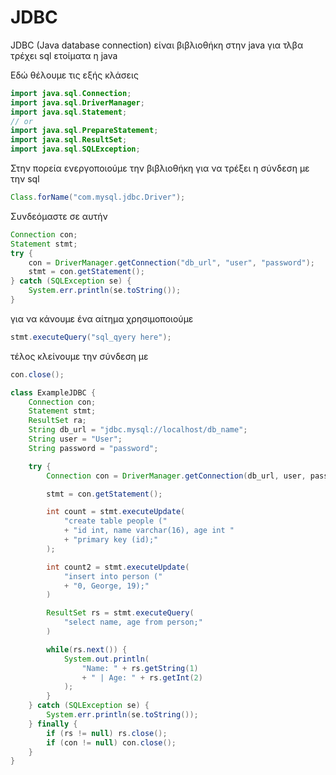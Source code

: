 # JDBC 

JDBC (Java database connection) είναι βιβλιοθήκη στην java
για τλβα τρέχει sql ετοίματα η java

Εδώ θέλουμε τις εξής κλάσεις

```java
import java.sql.Connection;
import java.sql.DriverManager;
import java.sql.Statement;
// or
import java.sql.PrepareStatement;
import java.sql.ResultSet;
import java.sql.SQLException;
```

Στην πορεία ενεργοποιούμε την βιβλιοθήκη για να τρέξει η σύνδεση
με την sql

```java
Class.forName("com.mysql.jdbc.Driver");
```

Συνδεόμαστε σε αυτήν

```java
Connection con;
Statement stmt;
try {
    con = DriverManager.getConnection("db_url", "user", "password");
    stmt = con.getStatement();
} catch (SQLException se) {
    System.err.println(se.toString());
}
```

για να κάνουμε ένα αίτημα χρησιμοποιούμε

```java
stmt.executeQuery("sql_qyery here");
```

τέλος κλείνουμε την σύνδεση με

```java
con.close();
```

```java
class ExampleJDBC {
    Connection con;
    Statement stmt;
    ResultSet ra;
    String db_url = "jdbc.mysql://localhost/db_name";
    String user = "User";
    String password = "password";

    try {
        Connection con = DriverManager.getConnection(db_url, user, password);

        stmt = con.getStatement();

        int count = stmt.executeUpdate(
            "create table people ("
            + "id int, name varchar(16), age int "
            + "primary key (id);"
        );

        int count2 = stmt.executeUpdate(
            "insert into person ("
            + "0, George, 19);"
        )

        ResultSet rs = stmt.executeQuery(
            "select name, age from person;"
        )

        while(rs.next()) {
            System.out.println(
                "Name: " + rs.getString(1)
                + " | Age: " + rs.getInt(2)
            );
        }
    } catch (SQLException se) {
        System.err.println(se.toString());
    } finally {
        if (rs != null) rs.close();
        if (con != null) con.close();
    }
}
```
